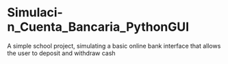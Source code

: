 # Simulaci-n_Cuenta_Bancaria_PythonGUI
A simple school project, simulating a basic online bank interface that allows the user to deposit and withdraw cash
